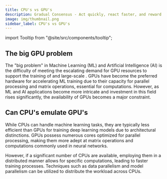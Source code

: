 ```yaml
---
title: CPU's vs GPU's
description: Gradual Consensus - Act quickly, react faster, and reward slowly.
image: img/thumbnail.png
sidebar_label: CPU's vs GPU's
---
```


import Tooltip from "@site/src/components/tooltip";

## The big GPU problem

The "big <Tooltip text="GPU"/>
problem" in Machine Learning (ML) and Artificial Intelligence (AI) is the difficulty of meeting the escalating demand for GPU resources to support the training of <Tooltip text="deep learning models"/> and large-scale <Tooltip text="AI workloads"/>. GPUs have become the preferred hardware for accelerating ML training due to their capacity for parallel processing and matrix operations, essential for <Tooltip text="neural network"/> computations. However, as ML and AI applications become more intricate and investment in this field rises significantly, the availability of GPUs becomes a major constraint.

## Can CPU's emulate GPU's

While CPUs can handle machine learning tasks, they are typically less efficient than GPUs for training deep learning models due to architectural distinctions. GPUs possess numerous cores optimized for parallel processing, making them more adept at matrix operations and computations commonly used in neural networks.

However, if a significant number of CPUs are available, employing them in a distributed manner allows for <Tooltip text="parallelizing"/>
specific computations, leading to faster training processes. Techniques such as data parallelism and model parallelism can be utilized to distribute the workload across CPUs.
